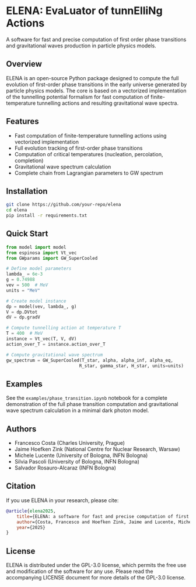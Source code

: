 # ELENA: EvaLuator of tunnElliNg Actions

A software for fast and precise computation of first order phase transitions and gravitational waves production in particle physics models.

## Overview

ELENA is an open-source Python package designed to compute the full evolution of first-order phase transitions in the early universe generated by particle physics models. The core is based on a vectorized implementation of the tunnelling potential formalism for fast computation of finite-temperature tunnelling actions and resulting gravitational wave spectra.

## Features

- Fast computation of finite-temperature tunnelling actions using vectorized implementation
- Full evolution tracking of first-order phase transitions
- Computation of critical temperatures (nucleation, percolation, completion)
- Gravitational wave spectrum calculation
- Complete chain from Lagrangian parameters to GW spectrum

## Installation

```bash
git clone https://github.com/your-repo/elena
cd elena
pip install -r requirements.txt
```

## Quick Start

```python
from model import model
from espinosa import Vt_vec
from GWparams import GW_SuperCooled

# Define model parameters
lambda_ = 6e-3
g = 0.74988
vev = 500  # MeV
units = "MeV"

# Create model instance
dp = model(vev, lambda_, g)
V = dp.DVtot
dV = dp.gradV

# Compute tunnelling action at temperature T
T = 400  # MeV
instance = Vt_vec(T, V, dV)
action_over_T = instance.action_over_T

# Compute gravitational wave spectrum
gw_spectrum = GW_SuperCooled(T_star, alpha, alpha_inf, alpha_eq, 
                            R_star, gamma_star, H_star, units=units)
```

## Examples

See the `examples/phase_transition.ipynb` notebook for a complete demonstration of the full phase transition computation and gravitational wave spectrum calculation in a minimal dark photon model.

## Authors

- Francesco Costa (Charles University, Prague)
- Jaime Hoefken Zink (National Centre for Nuclear Research, Warsaw)
- Michele Lucente (University of Bologna, INFN Bologna)
- Silvia Pascoli (University of Bologna, INFN Bologna)
- Salvador Rosauro-Alcaraz (INFN Bologna)

## Citation

If you use ELENA in your research, please cite:

```bibtex
@article{elena2025,
    title={ELENA: a software for fast and precise computation of first order phase transitions and gravitational waves production in particle physics models},
    author={Costa, Francesco and Hoefken Zink, Jaime and Lucente, Michele and Pascoli, Silvia and Rosauro-Alcaraz, Salvador},
    year={2025}
}
```

## License

ELENA is distributed under the GPL-3.0 license, which permits the free use and modification of the software for any use. Please read the accompanying LICENSE document for more details of the GPL-3.0 license.